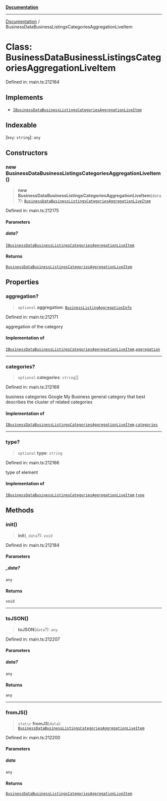 [**Documentation**](../README.md)

***

[Documentation](../README.md) / BusinessDataBusinessListingsCategoriesAggregationLiveItem

# Class: BusinessDataBusinessListingsCategoriesAggregationLiveItem

Defined in: main.ts:212164

## Implements

- [`IBusinessDataBusinessListingsCategoriesAggregationLiveItem`](../interfaces/IBusinessDataBusinessListingsCategoriesAggregationLiveItem.md)

## Indexable

\[`key`: `string`\]: `any`

## Constructors

### new BusinessDataBusinessListingsCategoriesAggregationLiveItem()

> **new BusinessDataBusinessListingsCategoriesAggregationLiveItem**(`data`?): [`BusinessDataBusinessListingsCategoriesAggregationLiveItem`](BusinessDataBusinessListingsCategoriesAggregationLiveItem.md)

Defined in: main.ts:212175

#### Parameters

##### data?

[`IBusinessDataBusinessListingsCategoriesAggregationLiveItem`](../interfaces/IBusinessDataBusinessListingsCategoriesAggregationLiveItem.md)

#### Returns

[`BusinessDataBusinessListingsCategoriesAggregationLiveItem`](BusinessDataBusinessListingsCategoriesAggregationLiveItem.md)

## Properties

### aggregation?

> `optional` **aggregation**: [`BusinessListingAggregationInfo`](BusinessListingAggregationInfo.md)

Defined in: main.ts:212171

aggregation of the category

#### Implementation of

[`IBusinessDataBusinessListingsCategoriesAggregationLiveItem`](../interfaces/IBusinessDataBusinessListingsCategoriesAggregationLiveItem.md).[`aggregation`](../interfaces/IBusinessDataBusinessListingsCategoriesAggregationLiveItem.md#aggregation)

***

### categories?

> `optional` **categories**: `string`[]

Defined in: main.ts:212169

business categories
Google My Business general category that best describes the cluster of related categories

#### Implementation of

[`IBusinessDataBusinessListingsCategoriesAggregationLiveItem`](../interfaces/IBusinessDataBusinessListingsCategoriesAggregationLiveItem.md).[`categories`](../interfaces/IBusinessDataBusinessListingsCategoriesAggregationLiveItem.md#categories)

***

### type?

> `optional` **type**: `string`

Defined in: main.ts:212166

type of element

#### Implementation of

[`IBusinessDataBusinessListingsCategoriesAggregationLiveItem`](../interfaces/IBusinessDataBusinessListingsCategoriesAggregationLiveItem.md).[`type`](../interfaces/IBusinessDataBusinessListingsCategoriesAggregationLiveItem.md#type)

## Methods

### init()

> **init**(`_data`?): `void`

Defined in: main.ts:212184

#### Parameters

##### \_data?

`any`

#### Returns

`void`

***

### toJSON()

> **toJSON**(`data`?): `any`

Defined in: main.ts:212207

#### Parameters

##### data?

`any`

#### Returns

`any`

***

### fromJS()

> `static` **fromJS**(`data`): [`BusinessDataBusinessListingsCategoriesAggregationLiveItem`](BusinessDataBusinessListingsCategoriesAggregationLiveItem.md)

Defined in: main.ts:212200

#### Parameters

##### data

`any`

#### Returns

[`BusinessDataBusinessListingsCategoriesAggregationLiveItem`](BusinessDataBusinessListingsCategoriesAggregationLiveItem.md)
